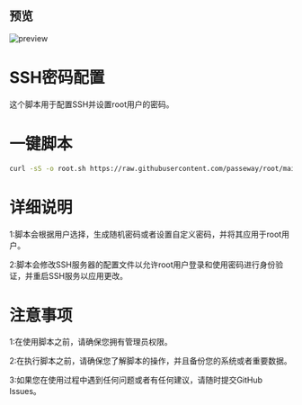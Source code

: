 
## 预览

![preview](https://tc.943465722.xyz/i/2024/04/06/095838.png
)

# SSH密码配置

这个脚本用于配置SSH并设置root用户的密码。


# 一键脚本

  ```bash
curl -sS -o root.sh https://raw.githubusercontent.com/passeway/root/main/root.sh && chmod +x root.sh && ./root.sh
```
# 详细说明
1:脚本会根据用户选择，生成随机密码或者设置自定义密码，并将其应用于root用户。

2:脚本会修改SSH服务器的配置文件以允许root用户登录和使用密码进行身份验证，并重启SSH服务以应用更改。
# 注意事项
1:在使用脚本之前，请确保您拥有管理员权限。

2:在执行脚本之前，请确保您了解脚本的操作，并且备份您的系统或者重要数据。

3:如果您在使用过程中遇到任何问题或者有任何建议，请随时提交GitHub Issues。
